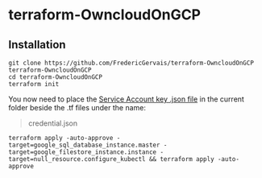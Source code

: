 # terraform-OwncloudOnGCP

## Installation

```
git clone https://github.com/FredericGervais/terraform-OwncloudOnGCP terraform-OwncloudOnGCP
cd terraform-OwncloudOnGCP
terraform init
```

You now need to place the [Service Account key .json file](https://learn.hashicorp.com/terraform/gcp/build) in the current folder beside the .tf files under the name:
> credential.json
```
terraform apply -auto-approve -target=google_sql_database_instance.master -target=google_filestore_instance.instance -target=null_resource.configure_kubectl && terraform apply -auto-approve
```
